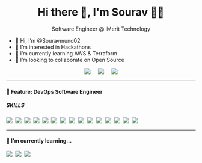 <h1 align='center'> Hi there 👋, I'm Sourav 👨‍💻 </h1>

<p align='center'>
  Software Engineer @ iMerit Technology
</p>

- 👋 Hi, I’m @Souravmund02  
- 👀 I’m interested in Hackathons  
- 🌱 I’m currently learning AWS & Terraform  
- 💞️ I’m looking to collaborate on Open Source  

<p align='center'>
  <a href="https://twitter.com/SouravMund12"><img src="https://img.shields.io/badge/twitter-%231DA1F2.svg?&style=for-the-badge&logo=twitter&logoColor=white" /></a>&nbsp;&nbsp;&nbsp;&nbsp;
  <a href="https://www.linkedin.com/in/souravmund/"><img src="https://img.shields.io/badge/linkedin-%230077B5.svg?&style=for-the-badge&logo=linkedin&logoColor=white" /></a>&nbsp;&nbsp;&nbsp;&nbsp;
  <a href="mailto:sourav.mund99@gmail.com"><img src="https://img.shields.io/badge/gmail-%23D14836.svg?&style=for-the-badge&logo=gmail&logoColor=white" /></a>
</p>

<hr>

<h4>🔭  Feature: DevOps Software Engineer</h4>

<h5>SKILLS</h5>
<p>
  <img src="https://img.shields.io/badge/DevOps-4b8bbe?style=for-the-badge&logo=dev.to&logoColor=white" />&nbsp;
  <img src="https://img.shields.io/badge/Virtualization-00758f?style=for-the-badge&logo=vmware&logoColor=white" />&nbsp;
  <img src="https://img.shields.io/badge/YAML-cccccc?style=for-the-badge&logo=yaml&logoColor=black" />&nbsp;
  <img src="https://img.shields.io/badge/Linux-333333?style=for-the-badge&logo=linux&logoColor=yellow" />&nbsp;
  <img src="https://img.shields.io/badge/Shell_Scripting-4EAA25?style=for-the-badge&logo=gnu-bash&logoColor=white" />&nbsp;
  <img src="https://img.shields.io/badge/Docker-2496ED?style=for-the-badge&logo=docker&logoColor=white" />&nbsp;
  <img src="https://img.shields.io/badge/Kubernetes-326CE5?style=for-the-badge&logo=kubernetes&logoColor=white" />&nbsp;
  <img src="https://img.shields.io/badge/Ansible-ee0000?style=for-the-badge&logo=ansible&logoColor=white" />&nbsp;
  <img src="https://img.shields.io/badge/Jenkins-D24939?style=for-the-badge&logo=jenkins&logoColor=white" />&nbsp;
  <img src="https://img.shields.io/badge/Grafana-F46800?style=for-the-badge&logo=grafana&logoColor=white" />&nbsp;
  <img src="https://img.shields.io/badge/Prometheus-E6522C?style=for-the-badge&logo=prometheus&logoColor=white" />&nbsp;
  <img src="https://img.shields.io/badge/Git-181717?style=for-the-badge&logo=git&logoColor=white" />&nbsp;
  <img src="https://img.shields.io/badge/GitHub-181717?style=for-the-badge&logo=github&logoColor=white" />&nbsp;
  <img src="https://img.shields.io/badge/AWS-232F3E?style=for-the-badge&logo=amazon-aws&logoColor=white" />&nbsp;
  <img src="https://img.shields.io/badge/Terraform-623CE4?style=for-the-badge&logo=terraform&logoColor=white" />&nbsp;
</p>

<hr>

<h4>🌱  I'm currently learning...</h4>
<p>
  <img src="https://img.shields.io/badge/AWS-232F3E?style=for-the-badge&logo=amazon-aws&logoColor=white" />&nbsp;
  <img src="https://img.shields.io/badge/Terraform-623CE4?style=for-the-badge&logo=terraform&logoColor=white" />&nbsp;
  <img src="https://img.shields.io/badge/Cloud_Native-4b8bbe?style=for-the-badge&logo=cloudflare&logoColor=white" />&nbsp;
</p>
